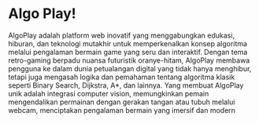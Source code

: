 # Algo Play!

AlgoPlay adalah platform web inovatif yang menggabungkan edukasi, hiburan, dan teknologi mutakhir untuk memperkenalkan konsep algoritma melalui pengalaman bermain game yang seru dan interaktif. Dengan tema retro-gaming berpadu nuansa futuristik oranye-hitam, AlgoPlay membawa pengguna ke dalam dunia petualangan digital yang tidak hanya menghibur, tetapi juga mengasah logika dan pemahaman tentang algoritma klasik seperti Binary Search, Dijkstra, A*, dan lainnya. Yang membuat AlgoPlay unik adalah integrasi computer vision, memungkinkan pemain mengendalikan permainan dengan gerakan tangan atau tubuh melalui webcam, menciptakan pengalaman bermain yang imersif dan modern
